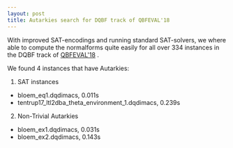 ```yaml
---
layout: post
title: Autarkies search for DQBF track of QBFEVAL'18
---
```


With improved SAT-encodings and running standard SAT-solvers, we where able to compute the normalforms quite easily for all over 334 instances in the DQBF track of [QBFEVAL'18](http://www.qbflib.org/qbfeval18.php)
.

We found 4 instances that have Autarkies:

1. SAT instances 
  - bloem\_eq1.dqdimacs, 0.011s
  - tentrup17\_ltl2dba\_theta\_environment\_1.dqdimacs, 0.239s
  
  
2. Non-Trivial Autarkies
  - bloem\_ex1.dqdimacs, 0.031s
  - bloem\_ex2.dqdimacs, 0.143s
  
